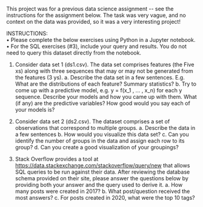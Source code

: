 This project was for a previous data science assignment -- see the instructions for the assignment below. The task was very vague, and no context on the data was provided, so it was a very interesting project!


INSTRUCTIONS:  
 • Please complete the below exercises using Python in a Jupyter notebook.  
 • For the SQL exercises (#3), include your query and results. You do not need to query this dataset directly
from the notebook.  

1. Consider data set 1 (ds1.csv). The data set comprises features (the Five xs) along with three sequences
that may or may not be generated from the features (3 ys).
a. Describe the data set in a few sentences. E.g. What are the distributions of each feature?
Summary statistics?
b. Try to come up with a predictive model, e.g. y = f(x_1 , ... , x_n) for each y sequence. Describe
your models and how you came up with them. What (if any) are the predictive variables? How
good would you say each of your models is?

2. Consider data set 2 (ds2.csv). The dataset comprises a set of observations that correspond to multiple
groups.
a. Describe the data in a few sentences
b. How would you visualize this data set?
c. Can you identify the number of groups in the data and assign each row to its group?
d. Can you create a good visualization of your groupings?

3. Stack Overflow provides a tool at https://data.stackexchange.com/stackoverflow/query/new that allows
SQL queries to be run against their data. After reviewing the database schema provided on their site,
please answer the questions below by providing both your answer and the query used to derive it.
a. How many posts were created in 2017?
b. What post/question received the most answers?
c. For posts created in 2020, what were the top 10 tags?
